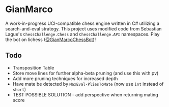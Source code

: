 # GianMarco

A work-in-progress UCI-compatible chess engine written in C# utilizing a search-and-eval strategy. This project uses modified code from Sebastian Lague's `ChessChallenge.Chess` and `ChessChallenge.API` namespaces. Play the bot on lichess ([@GianMarcoChessBot](https://lichess.org/@/GianMarcoChessBot))!

## Todo
- Transposition Table
- Store move lines for further alpha-beta pruning (and use this with pv)
- Add more pruning techniques for increased depth
- Have mate be detected by `MaxEval-PliesToMate` (now use `int` instead of `short`)
- TEST POSSIBLE SOLUTION - add perspective when returning mating score